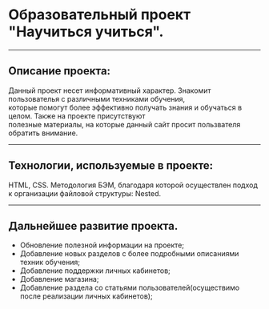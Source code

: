 # Образовательный проект "Научиться учиться".

---

## Описание проекта:

Данный проект несет информативный характер. Знакомит пользователья с различными техниками обучения,  
которые помогут более эффективно получать знания и обучаться в целом. Также на проекте присутствуют  
полезные материалы, на которые данный сайт просит пользвателя обратить внимание.

---

## Технологии, используемые в проекте:

HTML, CSS. Методология БЭМ, благодаря которой осуществлен подход к организации файловой структуры: Nested.

---

## Дальнейшее развитие проекта.

 * Обновление полезной информации на проекте;
 * Добавление новых разделов с более подробными описаниями техник обучения;
 * Добавление поддержки личных кабинетов;
 * Добавление магазина;
 * Добавление раздела со статьями пользователей(осуществимо после реализации личных кабинетов);

